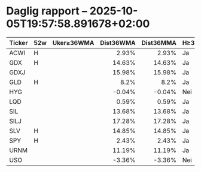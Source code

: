 # Daglig rapport – 2025-10-05T19:57:58.891678+02:00

| Ticker | 52w | Uker≥36WMA | Dist36WMA | Dist36MMA | H≥36 | D≥36 | W≥36 | M≥36 | RSI14(D) | MACD(D) | MACDcross(D) | GDX/GLD>50 | SIL/SLV>50 | Vol20 |
|---|---|---:|---:|---:|---|---|---|---|---:|---:|---|---|---|---|
| ACWI | H |  | 2.93% | 2.93% | Ja | Ja | Ja | Ja | 67.71 | 1.386 | Nei |  |  |  |
| GDX | H |  | 14.63% | 14.63% | Ja | Ja | Ja | Ja | 72.98 | 3.8 | Nei |  |  |  |
| GDXJ |  |  | 15.98% | 15.98% | Ja | Ja | Ja | Ja | 69.27 | 5.257 | Nei |  |  |  |
| GLD | H |  | 8.2% | 8.2% | Ja | Ja | Ja | Ja | 76.43 | 9.097 | Nei |  |  |  |
| HYG |  |  | -0.04% | -0.04% | Nei | Nei | Nei | Nei | 38.26 | 0.077 | Nei |  |  |  |
| LQD |  |  | 0.59% | 0.59% | Ja | Ja | Ja | Ja | 35.16 | 0.292 | Nei |  |  |  |
| SIL |  |  | 13.68% | 13.68% | Ja | Ja | Ja | Ja | 61.64 | 3.526 | Nei |  |  |  |
| SILJ |  |  | 17.28% | 17.28% | Ja | Ja | Ja | Ja | 65.78 | 1.343 | Nei |  |  |  |
| SLV | H |  | 14.85% | 14.85% | Ja | Ja | Ja | Ja | 79.17 | 1.808 | Nei |  |  |  |
| SPY | H |  | 2.43% | 2.43% | Ja | Ja | Ja | Ja | 64.13 | 6.05 | Nei |  |  |  |
| URNM |  |  | 11.19% | 11.19% | Ja | Ja | Ja | Ja | 58.35 | 2.614 | Nei |  |  |  |
| USO |  |  | -3.36% | -3.36% | Nei | Nei | Nei | Nei | 40.22 | -0.388 | Nei |  |  |  |